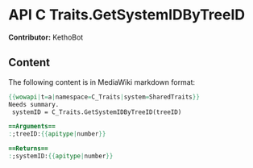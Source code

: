# API C Traits.GetSystemIDByTreeID

**Contributor:** KethoBot

## Content

The following content is in MediaWiki markdown format:

```mediawiki
{{wowapi|t=a|namespace=C_Traits|system=SharedTraits}}
Needs summary.
 systemID = C_Traits.GetSystemIDByTreeID(treeID)

==Arguments==
:;treeID:{{apitype|number}}

==Returns==
:;systemID:{{apitype|number}}
```